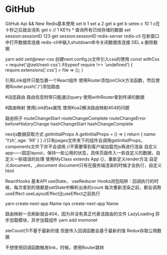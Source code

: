 # GitHub
GitHub Api &amp;&amp; New
Redis基本使用
set b 1
set a 2
get a 
get b
setex c 10 1 c在十秒之后就会消失
get c  // 1
KEYs * 查询所有已经存储的数据 
set session:sessionID 123
get session:sessionID
redis-server
redis-cli 在新窗口中打开数据库连接
redis-cli中输入shutdown命令关闭数据库连接
DEL a 删除数据

yarn add zeit@nexr-css
创建next.config.js文件引入css的使用
const withCss = require('@zeit/next-css')
if(typeof require !== 'undefined') {
    require.extensions['.css'] = file => {};
}

引用Link组件只能包裹一个React组件
使用Router添加onClick方法函数，然后使用Router.push('./')添加路由

#动态路由
路由信息附带只能通过query
使用withRouter拿到传递的数据

#路由映射
使用Link的as属性
使用Koa2解决路由映射404的问题

路由钩子
routeChangeStart
routeChangeComplete
routeChangeError
beforeHistoryChange
hashChangeStart
hashChangeComplete

nextjs数据获取方式
getInitialProps
A.getInitialProps = () => {
    return {
        name: 'Yzh',
        age: '99'
    }
}
//只有pages文件夹下的组件会调用getInitialProps，components文件下并不会调用
//不需要等到客户端加载完js再进行渲染
自定义app——固定layout，保持一些公用的状态，具体页面传入一些自定义的数据，自定义一些错误的处理
使用MyClass extends App {}，重新定义render方法
自定义document，_document
document只有在服务端渲染的时候才会执行，自定义html

ReactHooks 基本API
useState， useReducer
Hooks闭包陷阱：回调执行的时候，每次拿到的值都是setState中解析出来的count
每次重新渲染之前，都会调用useEffect
useLayoutEffect比useEffect之前执行

yarn create next-app Name
npx create-next-app Name

路由映射一旦刷新就会404，因为并没有真正代表该路由的文件
LazyLoading
异步加载模块，异步加载组件
yarn add momonet

steCount(1)不基于最新的值
但是传入回调函数会基于最新的值
Redux存取公用数据

不想使用回调函数触发link，时候，使用Router跳转
